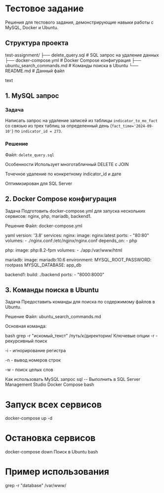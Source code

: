 # Тестовое задание

Решения для тестового задания, демонстрирующие навыки работы с MySQL, Docker и Ubuntu.

## Структура проекта
test-assignment/
├── delete_query.sql # SQL запрос на удаление данных
├── docker-compose.yml # Docker Compose конфигурация
├── ubuntu_search_commands.md # Команды поиска в Ubuntu
└── README.md # Данный файл

text

## 1. MySQL запрос

### Задача
Написать запрос на удаление записей из таблицы `indicator_to_mo_fact` со связью из трех таблиц за определенный день (`fact_time='2024-09-10'`) по `indicator_id = 273`.

### Решение
Файл: `delete_query.sql`


Особенности
Использует многотабличный DELETE с JOIN

Точечное удаление по конкретному indicator_id и дате

Оптимизирован для SQL Server

## 2. Docker Compose конфигурация
Задача
Подготовить docker-compose.yml для запуска нескольких сервисов: nginx, php, mariadb, backend1.

Решение
Файл: docker-compose.yml

yaml
version: '3.8'
services:
  nginx:
    image: nginx:latest
    ports:
      - "80:80"
    volumes:
      - ./nginx.conf:/etc/nginx/nginx.conf
    depends_on:
      - php

  php:
    image: php:8.2-fpm
    volumes:
      - ./app:/var/www/html

  mariadb:
    image: mariadb:10.6
    environment:
      MYSQL_ROOT_PASSWORD: rootpass
      MYSQL_DATABASE: app_db

  backend1:
    build: ./backend
    ports:
      - "8000:8000"
## 3. Команды поиска в Ubuntu
Задача
Предоставить команды для поиска по содержимому файлов в Ubuntu.

Решение
Файл: ubuntu_search_commands.md

Основная команда:

bash
grep -r "искомый_текст" /путь/к/директории/
Ключевые опции
-r - рекурсивный поиск

-i - игнорирование регистра

-n - вывод номеров строк

-w - поиск целых слов

Как использовать
MySQL запрос
sql
-- Выполнить в SQL Server Management Studio
Docker Compose
bash
# Запуск всех сервисов
docker-compose up -d

# Остановка сервисов  
docker-compose down
Поиск в Ubuntu
bash
# Пример использования
grep -r "database" /var/www/
